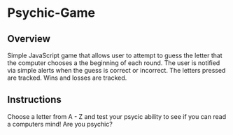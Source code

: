 # Psychic-Game

## Overview

Simple JavaScript game that allows user to attempt to guess the letter that the computer chooses a the beginning of each round. The user is notified via simple alerts when the guess is correct or incorrect. The letters pressed are tracked. Wins and losses are tracked.

## Instructions

Choose a letter from A - Z and test your psycic ability to see if you can read a computers mind! Are you psychic?
